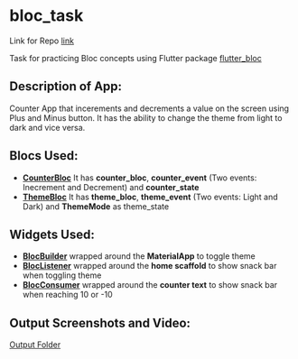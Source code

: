 # bloc_task

Link for Repo [link](https://github.com/ShazaAllam2001/bloc_task)

Task for practicing Bloc concepts using Flutter package [flutter_bloc](https://pub.dev/packages/flutter_bloc)

## Description of App:
Counter App that incerements and decrements a value on the screen using Plus and Minus button. It has the ability to change the theme from light to dark and vice versa.

## Blocs Used:
- <u>**CounterBloc**</u>
It has **counter_bloc**, **counter_event** (Two events: Inecrement and Decrement) and **counter_state** 
- <u>**ThemeBloc**</u>
It has **theme_bloc**, **theme_event** (Two events: Light and Dark) and **ThemeMode** as theme_state

## Widgets Used:
- <u>**BlocBuilder**</u>
wrapped around the **MaterialApp** to toggle theme
- <u>**BlocListener**</u>
wrapped around the **home scaffold** to show snack bar when toggling theme
- <u>**BlocConsumer**</u>
wrapped around the **counter text** to show snack bar when reaching 10 or -10

## Output Screenshots and Video:
[Output Folder](https://github.com/ShazaAllam2001/bloc_task/tree/main/output)